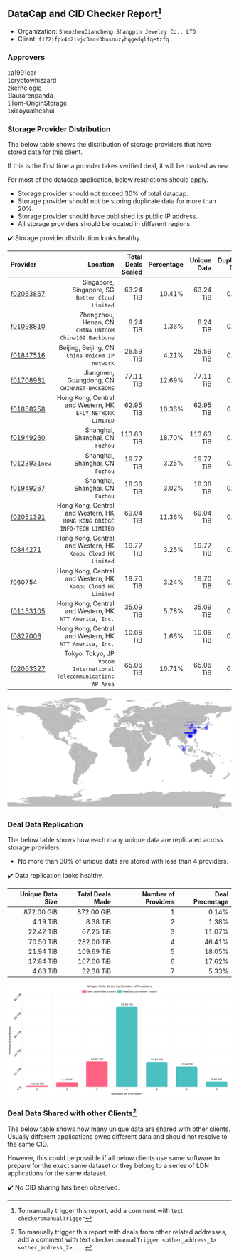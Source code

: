 ## DataCap and CID Checker Report[^1]
 - Organization: `ShenzhenQiancheng Shangpin Jewelry Co., LTD`
 - Client: `f172ifpx4b2ivjc3mov3busnuzyhqgedqlfqetzfq`
### Approvers
`1`a1991car<br/>`1`cryptowhizzard<br/>`2`kernelogic<br/>`1`laurarenpanda<br/>`1`Tom-OriginStorage<br/>`1`xiaoyuaiheshui

### Storage Provider Distribution
The below table shows the distribution of storage providers that have stored data for this client.

If this is the first time a provider takes verified deal, it will be marked as `new`.

For most of the datacap application, below restrictions should apply.
 - Storage provider should not exceed 30% of total datacap.
 - Storage provider should not be storing duplicate data for more than 20%.
 - Storage provider should have published its public IP address.
 - All storage providers should be located in different regions.

✔️ Storage provider distribution looks healthy.

| Provider                                                  |                                                                    Location | Total Deals Sealed | Percentage | Unique Data | Duplicate Deals |
| :-------------------------------------------------------- | --------------------------------------------------------------------------: | -----------------: | ---------: | ----------: | --------------: |
| [f02063867](https://filfox.info/en/address/f02063867)     |                         Singapore, Singapore, SG<br/>`Better Cloud Limited` |          63.24 TiB |     10.41% |   63.24 TiB |           0.00% |
| [f01098810](https://filfox.info/en/address/f01098810)     |                   Zhengzhou, Henan, CN<br/>`CHINA UNICOM China169 Backbone` |           8.24 TiB |      1.36% |    8.24 TiB |           0.00% |
| [f01847516](https://filfox.info/en/address/f01847516)     |                          Beijing, Beijing, CN<br/>`China Unicom IP network` |          25.59 TiB |      4.21% |   25.59 TiB |           0.00% |
| [f01708981](https://filfox.info/en/address/f01708981)     |                             Jiangmen, Guangdong, CN<br/>`CHINANET-BACKBONE` |          77.11 TiB |     12.69% |   77.11 TiB |           0.00% |
| [f01858258](https://filfox.info/en/address/f01858258)     |               Hong Kong, Central and Western, HK<br/>`EFLY NETWORK LIMITED` |          62.95 TiB |     10.36% |   62.95 TiB |           0.00% |
| [f01949260](https://filfox.info/en/address/f01949260)     |                                         Shanghai, Shanghai, CN<br/>`Fuzhou` |         113.63 TiB |     18.70% |  113.63 TiB |           0.00% |
| [f0123931](https://filfox.info/en/address/f0123931)`new`  |                                         Shanghai, Shanghai, CN<br/>`Fuzhou` |          19.77 TiB |      3.25% |   19.77 TiB |           0.00% |
| [f01949267](https://filfox.info/en/address/f01949267)     |                                         Shanghai, Shanghai, CN<br/>`Fuzhou` |          18.38 TiB |      3.02% |   18.38 TiB |           0.00% |
| [f02051391](https://filfox.info/en/address/f02051391)     | Hong Kong, Central and Western, HK<br/>`HONG KONG BRIDGE INFO-TECH LIMITED` |          69.04 TiB |     11.36% |   69.04 TiB |           0.00% |
| [f0844271](https://filfox.info/en/address/f0844271)       |             Hong Kong, Central and Western, HK<br/>`Kaopu Cloud HK Limited` |          19.77 TiB |      3.25% |   19.77 TiB |           0.00% |
| [f060754](https://filfox.info/en/address/f060754)         |             Hong Kong, Central and Western, HK<br/>`Kaopu Cloud HK Limited` |          19.70 TiB |      3.24% |   19.70 TiB |           0.00% |
| [f01153105](https://filfox.info/en/address/f01153105)     |                  Hong Kong, Central and Western, HK<br/>`NTT America, Inc.` |          35.09 TiB |      5.78% |   35.09 TiB |           0.00% |
| [f0827006](https://filfox.info/en/address/f0827006)       |                  Hong Kong, Central and Western, HK<br/>`NTT America, Inc.` |          10.06 TiB |      1.66% |   10.06 TiB |           0.00% |
| [f02063327](https://filfox.info/en/address/f02063327)     |       Tokyo, Tokyo, JP<br/>`Vocom International Telecommunications AP Area` |          65.06 TiB |     10.71% |   65.06 TiB |           0.00% |

<img src="https://raw.githubusercontent.com/data-preservation-programs/filplus-checker-assets/main/filecoin-project/filecoin-plus-large-datasets/issues/1470/1680233075345.png"/>

### Deal Data Replication
The below table shows how each many unique data are replicated across storage providers.

- No more than 30% of unique data are stored with less than 4 providers.

✔️ Data replication looks healthy.

| Unique Data Size | Total Deals Made | Number of Providers | Deal Percentage |
| ---------------: | ---------------: | ------------------: | --------------: |
|       872.00 GiB |       872.00 GiB |                   1 |           0.14% |
|         4.19 TiB |         8.38 TiB |                   2 |           1.38% |
|        22.42 TiB |        67.25 TiB |                   3 |          11.07% |
|        70.50 TiB |       282.00 TiB |                   4 |          46.41% |
|        21.94 TiB |       109.69 TiB |                   5 |          18.05% |
|        17.84 TiB |       107.06 TiB |                   6 |          17.62% |
|         4.63 TiB |        32.38 TiB |                   7 |           5.33% |

<img src="https://raw.githubusercontent.com/data-preservation-programs/filplus-checker-assets/main/filecoin-project/filecoin-plus-large-datasets/issues/1470/1680233076065.png"/>

### Deal Data Shared with other Clients[^3]
The below table shows how many unique data are shared with other clients.
Usually different applications owns different data and should not resolve to the same CID.

However, this could be possible if all below clients use same software to prepare for the exact same dataset or they belong to a series of LDN applications for the same dataset.

✔️ No CID sharing has been observed.

[^1]: To manually trigger this report, add a comment with text `checker:manualTrigger`

[^2]: Deals from those addresses are combined into this report as they are specified with `checker:manualTrigger`

[^3]: To manually trigger this report with deals from other related addresses, add a comment with text `checker:manualTrigger <other_address_1> <other_address_2> ...`
